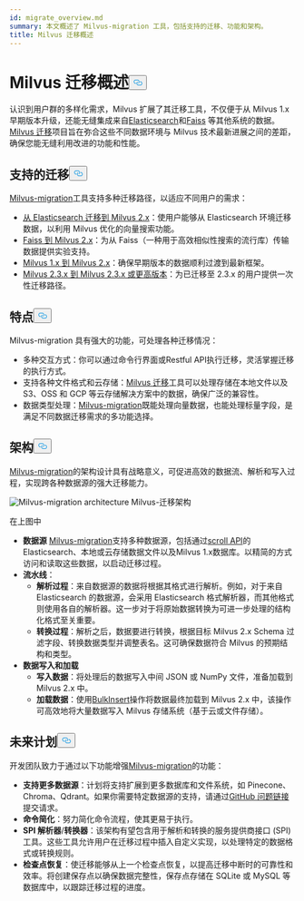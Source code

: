 ```yaml
---
id: migrate_overview.md
summary: 本文概述了 Milvus-migration 工具，包括支持的迁移、功能和架构。
title: Milvus 迁移概述
---
```

<h1 id="Milvus-Migration-Overview" class="common-anchor-header">Milvus 迁移概述<button data-href="#Milvus-Migration-Overview" class="anchor-icon" translate="no">
      <svg translate="no"
        aria-hidden="true"
        focusable="false"
        height="20"
        version="1.1"
        viewBox="0 0 16 16"
        width="16"
      >
        <path
          fill="#0092E4"
          fill-rule="evenodd"
          d="M4 9h1v1H4c-1.5 0-3-1.69-3-3.5S2.55 3 4 3h4c1.45 0 3 1.69 3 3.5 0 1.41-.91 2.72-2 3.25V8.59c.58-.45 1-1.27 1-2.09C10 5.22 8.98 4 8 4H4c-.98 0-2 1.22-2 2.5S3 9 4 9zm9-3h-1v1h1c1 0 2 1.22 2 2.5S13.98 12 13 12H9c-.98 0-2-1.22-2-2.5 0-.83.42-1.64 1-2.09V6.25c-1.09.53-2 1.84-2 3.25C6 11.31 7.55 13 9 13h4c1.45 0 3-1.69 3-3.5S14.5 6 13 6z"
        ></path>
      </svg>
    </button></h1><p>认识到用户群的多样化需求，Milvus 扩展了其迁移工具，不仅便于从 Milvus 1.x 早期版本升级，还能无缝集成来自<a href="https://www.elastic.co/guide/en/elasticsearch/reference/current/elasticsearch-intro.html">Elasticsearch</a>和<a href="https://github.com/facebookresearch/faiss">Faiss</a> 等其他系统的数据。<a href="https://github.com/zilliztech/milvus-migration">Milvus 迁移</a>项目旨在弥合这些不同数据环境与 Milvus 技术最新进展之间的差距，确保您能无缝利用改进的功能和性能。</p>
<h2 id="Supported-migrations" class="common-anchor-header">支持的迁移<button data-href="#Supported-migrations" class="anchor-icon" translate="no">
      <svg translate="no"
        aria-hidden="true"
        focusable="false"
        height="20"
        version="1.1"
        viewBox="0 0 16 16"
        width="16"
      >
        <path
          fill="#0092E4"
          fill-rule="evenodd"
          d="M4 9h1v1H4c-1.5 0-3-1.69-3-3.5S2.55 3 4 3h4c1.45 0 3 1.69 3 3.5 0 1.41-.91 2.72-2 3.25V8.59c.58-.45 1-1.27 1-2.09C10 5.22 8.98 4 8 4H4c-.98 0-2 1.22-2 2.5S3 9 4 9zm9-3h-1v1h1c1 0 2 1.22 2 2.5S13.98 12 13 12H9c-.98 0-2-1.22-2-2.5 0-.83.42-1.64 1-2.09V6.25c-1.09.53-2 1.84-2 3.25C6 11.31 7.55 13 9 13h4c1.45 0 3-1.69 3-3.5S14.5 6 13 6z"
        ></path>
      </svg>
    </button></h2><p><a href="https://github.com/zilliztech/milvus-migration">Milvus-migration</a>工具支持多种迁移路径，以适应不同用户的需求：</p>
<ul>
<li><a href="/docs/zh/es2m.md">从 Elasticsearch 迁移到 Milvus 2.x</a>：使用户能够从 Elasticsearch 环境迁移数据，以利用 Milvus 优化的向量搜索功能。</li>
<li><a href="/docs/zh/f2m.md">Faiss 到 Milvus 2.x</a>：为从 Faiss（一种用于高效相似性搜索的流行库）传输数据提供实验支持。</li>
<li><a href="/docs/zh/m2m.md">Milvus 1.x 到 Milvus 2.x</a>：确保早期版本的数据顺利过渡到最新框架。</li>
<li><a href="/docs/zh/from-m2x.md">Milvus 2.3.x 到 Milvus 2.3.x 或更高版本</a>：为已迁移至 2.3.x 的用户提供一次性迁移路径。</li>
</ul>
<h2 id="Features" class="common-anchor-header">特点<button data-href="#Features" class="anchor-icon" translate="no">
      <svg translate="no"
        aria-hidden="true"
        focusable="false"
        height="20"
        version="1.1"
        viewBox="0 0 16 16"
        width="16"
      >
        <path
          fill="#0092E4"
          fill-rule="evenodd"
          d="M4 9h1v1H4c-1.5 0-3-1.69-3-3.5S2.55 3 4 3h4c1.45 0 3 1.69 3 3.5 0 1.41-.91 2.72-2 3.25V8.59c.58-.45 1-1.27 1-2.09C10 5.22 8.98 4 8 4H4c-.98 0-2 1.22-2 2.5S3 9 4 9zm9-3h-1v1h1c1 0 2 1.22 2 2.5S13.98 12 13 12H9c-.98 0-2-1.22-2-2.5 0-.83.42-1.64 1-2.09V6.25c-1.09.53-2 1.84-2 3.25C6 11.31 7.55 13 9 13h4c1.45 0 3-1.69 3-3.5S14.5 6 13 6z"
        ></path>
      </svg>
    </button></h2><p>Milvus-migration 具有强大的功能，可处理各种迁移情况：</p>
<ul>
<li>多种交互方式：你可以通过命令行界面或Restful API执行迁移，灵活掌握迁移的执行方式。</li>
<li>支持各种文件格式和云存储：<a href="https://github.com/zilliztech/milvus-migration">Milvus 迁移</a>工具可以处理存储在本地文件以及 S3、OSS 和 GCP 等云存储解决方案中的数据，确保广泛的兼容性。</li>
<li>数据类型处理：<a href="https://github.com/zilliztech/milvus-migration">Milvus-migration</a>既能处理向量数据，也能处理标量字段，是满足不同数据迁移需求的多功能选择。</li>
</ul>
<h2 id="Architecture" class="common-anchor-header">架构<button data-href="#Architecture" class="anchor-icon" translate="no">
      <svg translate="no"
        aria-hidden="true"
        focusable="false"
        height="20"
        version="1.1"
        viewBox="0 0 16 16"
        width="16"
      >
        <path
          fill="#0092E4"
          fill-rule="evenodd"
          d="M4 9h1v1H4c-1.5 0-3-1.69-3-3.5S2.55 3 4 3h4c1.45 0 3 1.69 3 3.5 0 1.41-.91 2.72-2 3.25V8.59c.58-.45 1-1.27 1-2.09C10 5.22 8.98 4 8 4H4c-.98 0-2 1.22-2 2.5S3 9 4 9zm9-3h-1v1h1c1 0 2 1.22 2 2.5S13.98 12 13 12H9c-.98 0-2-1.22-2-2.5 0-.83.42-1.64 1-2.09V6.25c-1.09.53-2 1.84-2 3.25C6 11.31 7.55 13 9 13h4c1.45 0 3-1.69 3-3.5S14.5 6 13 6z"
        ></path>
      </svg>
    </button></h2><p><a href="https://github.com/zilliztech/milvus-migration">Milvus-migration</a>的架构设计具有战略意义，可促进高效的数据流、解析和写入过程，实现跨各种数据源的强大迁移能力。</p>
<p>
  
   <span class="img-wrapper"> <img translate="no" src="/docs/v2.5.x/assets/milvus-migration-architecture.jpeg" alt="Milvus-migration architecture" class="doc-image" id="milvus-migration-architecture" />
   </span> <span class="img-wrapper"> <span>Milvus-迁移架构</span> </span></p>
<p>在上图中</p>
<ul>
<li><strong>数据源</strong> <a href="https://github.com/zilliztech/milvus-migration">Milvus-migration</a>支持多种数据源，包括通过<a href="https://www.elastic.co/guide/en/elasticsearch/reference/current/scroll-api.html">scroll API</a>的Elasticsearch、本地或云存储数据文件以及Milvus 1.x数据库。以精简的方式访问和读取这些数据，以启动迁移过程。</li>
<li><strong>流水线</strong>：<ul>
<li><strong>解析过程</strong>：来自数据源的数据将根据其格式进行解析。例如，对于来自 Elasticsearch 的数据源，会采用 Elasticsearch 格式解析器，而其他格式则使用各自的解析器。这一步对于将原始数据转换为可进一步处理的结构化格式至关重要。</li>
<li><strong>转换过程</strong>：解析之后，数据要进行转换，根据目标 Milvus 2.x Schema 过滤字段、转换数据类型并调整表名。这可确保数据符合 Milvus 的预期结构和类型。</li>
</ul></li>
<li><strong>数据写入和加载</strong><ul>
<li><strong>写入数据</strong>：将处理后的数据写入中间 JSON 或 NumPy 文件，准备加载到 Milvus 2.x 中。</li>
<li><strong>加载数据</strong>：使用<a href="https://milvus.io/api-reference/pymilvus/v2.4.x/ORM/utility/do_bulk_insert.md">BulkInsert</a>操作将数据最终加载到 Milvus 2.x 中，该操作可高效地将大量数据写入 Milvus 存储系统（基于云或文件存储）。</li>
</ul></li>
</ul>
<h2 id="Future-plans" class="common-anchor-header">未来计划<button data-href="#Future-plans" class="anchor-icon" translate="no">
      <svg translate="no"
        aria-hidden="true"
        focusable="false"
        height="20"
        version="1.1"
        viewBox="0 0 16 16"
        width="16"
      >
        <path
          fill="#0092E4"
          fill-rule="evenodd"
          d="M4 9h1v1H4c-1.5 0-3-1.69-3-3.5S2.55 3 4 3h4c1.45 0 3 1.69 3 3.5 0 1.41-.91 2.72-2 3.25V8.59c.58-.45 1-1.27 1-2.09C10 5.22 8.98 4 8 4H4c-.98 0-2 1.22-2 2.5S3 9 4 9zm9-3h-1v1h1c1 0 2 1.22 2 2.5S13.98 12 13 12H9c-.98 0-2-1.22-2-2.5 0-.83.42-1.64 1-2.09V6.25c-1.09.53-2 1.84-2 3.25C6 11.31 7.55 13 9 13h4c1.45 0 3-1.69 3-3.5S14.5 6 13 6z"
        ></path>
      </svg>
    </button></h2><p>开发团队致力于通过以下功能增强<a href="https://github.com/zilliztech/milvus-migration">Milvus-migration</a>的功能：</p>
<ul>
<li><strong>支持更多数据源</strong>：计划将支持扩展到更多数据库和文件系统，如 Pinecone、Chroma、Qdrant。如果你需要特定数据源的支持，请通过<a href="https://github.com/zilliztech/milvus-migration/issues">GitHub 问题链接</a>提交请求。</li>
<li><strong>命令简化</strong>：努力简化命令流程，使其更易于执行。</li>
<li><strong>SPI 解析器</strong>/<strong>转换器</strong>：该架构有望包含用于解析和转换的服务提供商接口 (SPI) 工具。这些工具允许用户在迁移过程中插入自定义实现，以处理特定的数据格式或转换规则。</li>
<li><strong>检查点恢复</strong>：使迁移能够从上一个检查点恢复，以提高迁移中断时的可靠性和效率。将创建保存点以确保数据完整性，保存点存储在 SQLite 或 MySQL 等数据库中，以跟踪迁移过程的进度。</li>
</ul>
